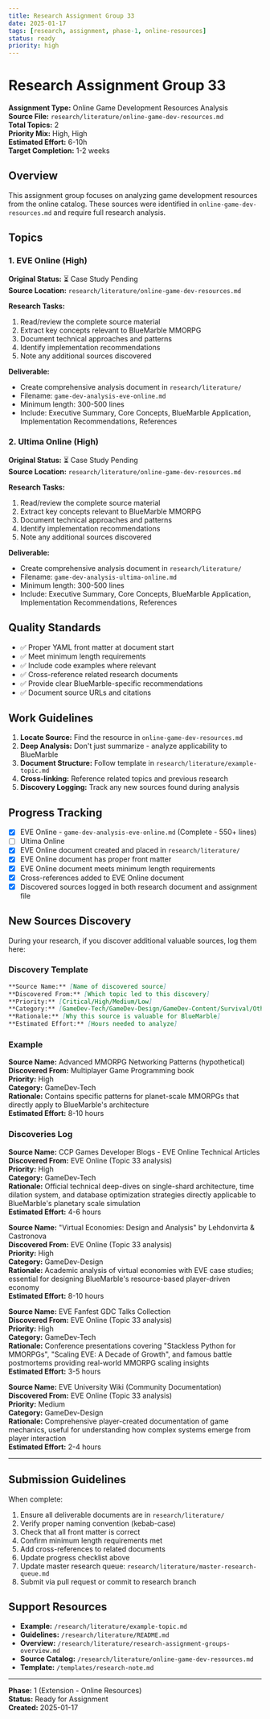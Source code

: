 ```yaml
---
title: Research Assignment Group 33
date: 2025-01-17
tags: [research, assignment, phase-1, online-resources]
status: ready
priority: high
---
```


# Research Assignment Group 33

**Assignment Type:** Online Game Development Resources Analysis  
**Source File:** `research/literature/online-game-dev-resources.md`  
**Total Topics:** 2  
**Priority Mix:** High, High  
**Estimated Effort:** 6-10h  
**Target Completion:** 1-2 weeks

## Overview

This assignment group focuses on analyzing game development resources from the online catalog. These sources were identified in `online-game-dev-resources.md` and require full research analysis.

## Topics

### 1. EVE Online (High)

**Original Status:** ⏳ Case Study Pending  
**Source Location:** `research/literature/online-game-dev-resources.md`  

**Research Tasks:**
1. Read/review the complete source material
2. Extract key concepts relevant to BlueMarble MMORPG
3. Document technical approaches and patterns
4. Identify implementation recommendations
5. Note any additional sources discovered

**Deliverable:**
- Create comprehensive analysis document in `research/literature/`
- Filename: `game-dev-analysis-eve-online.md`
- Minimum length: 300-500 lines
- Include: Executive Summary, Core Concepts, BlueMarble Application, Implementation Recommendations, References

### 2. Ultima Online (High)

**Original Status:** ⏳ Case Study Pending  
**Source Location:** `research/literature/online-game-dev-resources.md`  

**Research Tasks:**
1. Read/review the complete source material
2. Extract key concepts relevant to BlueMarble MMORPG
3. Document technical approaches and patterns
4. Identify implementation recommendations
5. Note any additional sources discovered

**Deliverable:**
- Create comprehensive analysis document in `research/literature/`
- Filename: `game-dev-analysis-ultima-online.md`
- Minimum length: 300-500 lines
- Include: Executive Summary, Core Concepts, BlueMarble Application, Implementation Recommendations, References

## Quality Standards

- ✅ Proper YAML front matter at document start
- ✅ Meet minimum length requirements
- ✅ Include code examples where relevant  
- ✅ Cross-reference related research documents
- ✅ Provide clear BlueMarble-specific recommendations
- ✅ Document source URLs and citations

## Work Guidelines

1. **Locate Source:** Find the resource in `online-game-dev-resources.md`
2. **Deep Analysis:** Don't just summarize - analyze applicability to BlueMarble
3. **Document Structure:** Follow template in `research/literature/example-topic.md`
4. **Cross-linking:** Reference related topics and previous research
5. **Discovery Logging:** Track any new sources found during analysis

## Progress Tracking

- [x] EVE Online - `game-dev-analysis-eve-online.md` (Complete - 550+ lines)
- [ ] Ultima Online
- [x] EVE Online document created and placed in `research/literature/`
- [x] EVE Online document has proper front matter
- [x] EVE Online document meets minimum length requirements
- [x] Cross-references added to EVE Online document
- [x] Discovered sources logged in both research document and assignment file

## New Sources Discovery

During your research, if you discover additional valuable sources, log them here:

### Discovery Template

```markdown
**Source Name:** [Name of discovered source]  
**Discovered From:** [Which topic led to this discovery]  
**Priority:** [Critical/High/Medium/Low]  
**Category:** [GameDev-Tech/GameDev-Design/GameDev-Content/Survival/Other]  
**Rationale:** [Why this source is valuable for BlueMarble]  
**Estimated Effort:** [Hours needed to analyze]
```

### Example

**Source Name:** Advanced MMORPG Networking Patterns (hypothetical)  
**Discovered From:** Multiplayer Game Programming book  
**Priority:** High  
**Category:** GameDev-Tech  
**Rationale:** Contains specific patterns for planet-scale MMORPGs that directly apply to BlueMarble's architecture  
**Estimated Effort:** 8-10 hours

### Discoveries Log

**Source Name:** CCP Games Developer Blogs - EVE Online Technical Articles  
**Discovered From:** EVE Online (Topic 33 analysis)  
**Priority:** High  
**Category:** GameDev-Tech  
**Rationale:** Official technical deep-dives on single-shard architecture, time dilation system, and database optimization strategies directly applicable to BlueMarble's planetary scale simulation  
**Estimated Effort:** 4-6 hours

**Source Name:** "Virtual Economies: Design and Analysis" by Lehdonvirta & Castronova  
**Discovered From:** EVE Online (Topic 33 analysis)  
**Priority:** High  
**Category:** GameDev-Design  
**Rationale:** Academic analysis of virtual economies with EVE case studies; essential for designing BlueMarble's resource-based player-driven economy  
**Estimated Effort:** 8-10 hours

**Source Name:** EVE Fanfest GDC Talks Collection  
**Discovered From:** EVE Online (Topic 33 analysis)  
**Priority:** High  
**Category:** GameDev-Tech  
**Rationale:** Conference presentations covering "Stackless Python for MMORPGs", "Scaling EVE: A Decade of Growth", and famous battle postmortems providing real-world MMORPG scaling insights  
**Estimated Effort:** 3-5 hours

**Source Name:** EVE University Wiki (Community Documentation)  
**Discovered From:** EVE Online (Topic 33 analysis)  
**Priority:** Medium  
**Category:** GameDev-Design  
**Rationale:** Comprehensive player-created documentation of game mechanics, useful for understanding how complex systems emerge from player interaction  
**Estimated Effort:** 2-4 hours

---

## Submission Guidelines

When complete:

1. Ensure all deliverable documents are in `research/literature/`
2. Verify proper naming convention (kebab-case)
3. Check that all front matter is correct
4. Confirm minimum length requirements met
5. Add cross-references to related documents
6. Update progress checklist above
7. Update master research queue: `research/literature/master-research-queue.md`
8. Submit via pull request or commit to research branch

## Support Resources

- **Example:** `/research/literature/example-topic.md`
- **Guidelines:** `/research/literature/README.md`
- **Overview:** `/research/literature/research-assignment-groups-overview.md`
- **Source Catalog:** `/research/literature/online-game-dev-resources.md`
- **Template:** `/templates/research-note.md`

---

**Phase:** 1 (Extension - Online Resources)  
**Status:** Ready for Assignment  
**Created:** 2025-01-17
